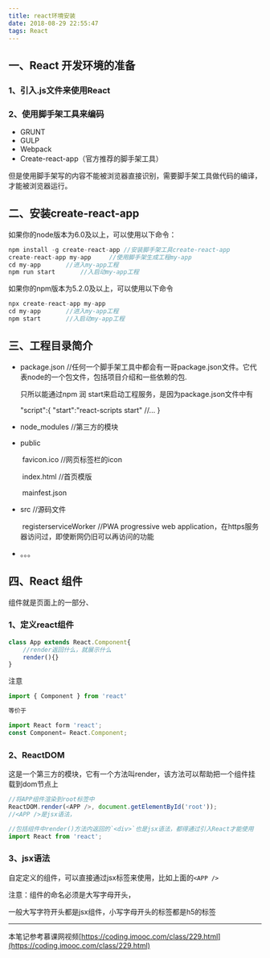 ```yaml
---
title: react环境安装
date: 2018-08-29 22:55:47
tags: React
---
```


## 一、React 开发环境的准备

### 1、引入.js文件来使用React

### 2、使用脚手架工具来编码

* GRUNT
* GULP
* Webpack
* Create-react-app（官方推荐的脚手架工具）

但是使用脚手架写的内容不能被浏览器直接识别，需要脚手架工具做代码的编译，才能被浏览器运行。



## 二、安装create-react-app

如果你的node版本为6.0及以上，可以使用以下命令：

```javascript
npm install -g create-react-app	//安装脚手架工具create-react-app
create-react-app my-app		//使用脚手架生成工程my-app
cd my-app		//进入my-app工程
npm run start		//入启动my-app工程
```

如果你的npm版本为5.2.0及以上，可以使用以下命令

```javascript
npx create-react-app my-app
cd my-app		//进入my-app工程
npm start		//入启动my-app工程
```



## 三、工程目录简介

* package.json  //任何一个脚手架工具中都会有一哥package.json文件。它代表node的一个包文件，包括项目介绍和一些依赖的包.

  只所以能通过npm 润 start来启动工程服务，是因为package.json文件中有

    "script":{
        "start":"react-scripts start"
        //...
    }

* node_modules //第三方的模块

* public

  ​	favicon.ico //网页标签栏的icon

  ​	index.html //首页模版

  ​	mainfest.json 

* src //源码文件

  ​	registerserviceWorker //PWA progressive web application，在https服务器访问过，即使断网仍旧可以再访问的功能

* 。。。

## 四、React 组件

组件就是页面上的一部分、

### 1、定义react组件

```javascript
class App extends React.Component{
    //render返回什么，就展示什么
    render(){}
}
```

注意 

```javascript
import { Component } from 'react'

等价于

import React form 'react';
const Component= React.Component;
```



### 2、ReactDOM

这是一个第三方的模块，它有一个方法叫render，该方法可以帮助把一个组件挂载到dom节点上

```javascript
//将APP组件渲染到root标签中 
ReactDOM.render(<APP />, document.getElementById('root'));
//<APP />是jsx语法，

//包括组件中render()方法内返回的`<div>`也是jsx语法，都得通过引入React才能使用
import React from 'react';
```

### 3、jsx语法

自定定义的组件，可以直接通过jsx标签来使用，比如上面的`<APP />`

注意：组件的命名必须是大写字母开头，

一般大写字符开头都是jsx组件，小写字母开头的标签都是h5的标签

----
本笔记参考慕课网视频[https://coding.imooc.com/class/229.html](https://coding.imooc.com/class/229.html)

  

  

  


